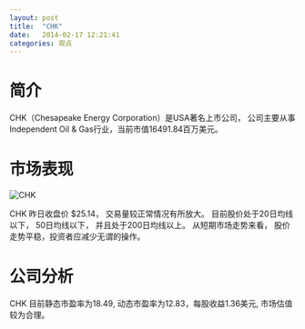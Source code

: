 ```yaml
---
layout: post
title:  "CHK"
date:   2014-02-17 12:21:41
categories: 观点
---
```


# 简介
CHK（Chesapeake Energy Corporation）是USA著名上市公司，
公司主要从事Independent Oil & Gas行业，当前市值16491.84百万美元。

# 市场表现

![CHK](http://finviz.com/chart.ashx?t=CHK&ty=c&ta=1&p=d&s=l)

CHK 昨日收盘价 $25.14，
交易量较正常情况有所放大。
目前股价处于20日均线以下，
50日均线以下，
并且处于200日均线以上。
从短期市场走势来看，
股价走势平稳，投资者应减少无谓的操作。

# 公司分析
CHK 目前静态市盈率为18.49, 动态市盈率为12.83，每股收益1.36美元,
市场估值较为合理。
